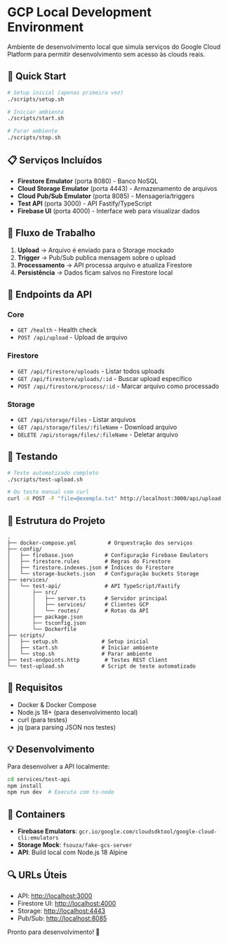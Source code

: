 # GCP Local Development Environment

Ambiente de desenvolvimento local que simula serviços do Google Cloud Platform para permitir desenvolvimento sem acesso às clouds reais.

## 🚀 Quick Start

```bash
# Setup inicial (apenas primeira vez)
./scripts/setup.sh

# Iniciar ambiente
./scripts/start.sh

# Parar ambiente
./scripts/stop.sh
```

## 📋 Serviços Incluídos

- **Firestore Emulator** (porta 8080) - Banco NoSQL
- **Cloud Storage Emulator** (porta 4443) - Armazenamento de arquivos  
- **Cloud Pub/Sub Emulator** (porta 8085) - Mensageria/triggers
- **Test API** (porta 3000) - API Fastify/TypeScript
- **Firebase UI** (porta 4000) - Interface web para visualizar dados

## 🔄 Fluxo de Trabalho

1. **Upload** → Arquivo é enviado para o Storage mockado
2. **Trigger** → Pub/Sub publica mensagem sobre o upload
3. **Processamento** → API processa arquivo e atualiza Firestore
4. **Persistência** → Dados ficam salvos no Firestore local

## 🧪 Endpoints da API

### Core

- `GET /health` - Health check
- `POST /api/upload` - Upload de arquivo

### Firestore

- `GET /api/firestore/uploads` - Listar todos uploads
- `GET /api/firestore/uploads/:id` - Buscar upload específico
- `POST /api/firestore/process/:id` - Marcar arquivo como processado

### Storage

- `GET /api/storage/files` - Listar arquivos
- `GET /api/storage/files/:fileName` - Download arquivo
- `DELETE /api/storage/files/:fileName` - Deletar arquivo

## 🧪 Testando

```bash
# Teste automatizado completo
./scripts/test-upload.sh

# Ou teste manual com curl
curl -X POST -F "file=@exemplo.txt" http://localhost:3000/api/upload
```

## 📁 Estrutura do Projeto

```
.
├── docker-compose.yml          # Orquestração dos serviços
├── config/
│   ├── firebase.json          # Configuração Firebase Emulators
│   ├── firestore.rules        # Regras do Firestore
│   ├── firestore.indexes.json # Índices do Firestore
│   └── storage-buckets.json   # Configuração buckets Storage
├── services/
│   └── test-api/              # API TypeScript/Fastify
│       ├── src/
│       │   ├── server.ts      # Servidor principal
│       │   ├── services/      # Clientes GCP
│       │   └── routes/        # Rotas da API
│       ├── package.json
│       ├── tsconfig.json
│       └── Dockerfile
├── scripts/
│   ├── setup.sh              # Setup inicial
│   ├── start.sh              # Iniciar ambiente
│   └── stop.sh               # Parar ambiente
├── test-endpoints.http        # Testes REST Client
└── test-upload.sh            # Script de teste automatizado
```

## 🔧 Requisitos

- Docker & Docker Compose
- Node.js 18+ (para desenvolvimento local)
- curl (para testes)
- jq (para parsing JSON nos testes)

## 💡 Desenvolvimento

Para desenvolver a API localmente:

```bash
cd services/test-api
npm install
npm run dev  # Executa com ts-node
```

## 🐳 Containers

- **Firebase Emulators**: `gcr.io/google.com/cloudsdktool/google-cloud-cli:emulators`
- **Storage Mock**: `fsouza/fake-gcs-server`
- **API**: Build local com Node.js 18 Alpine

## 🔍 URLs Úteis

- API: <http://localhost:3000>
- Firestore UI: <http://localhost:4000>
- Storage: <http://localhost:4443>
- Pub/Sub: <http://localhost:8085>

Pronto para desenvolvimento! 🎉
